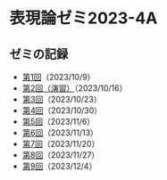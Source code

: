 # 表現論ゼミ2023-4A

## ゼミの記録

- [第1回](https://u-tokyo-ac-jp.zoom.us/rec/share/om2XHO-mHJntV-2kUlT2_HcYcRqXI6iwrcZgOUFB01dzSmvS5E7Qh1K8Pg-BdvcJ.T-Ho5eo3f0Yzfkok?startTime=1696845926000)（2023/10/9）
- [第2回（演習）](https://u-tokyo-ac-jp.zoom.us/rec/share/O2b6EeLZ6islcOHIqaluf-pJ78M6z9HDUSpVdnYXGogalPnZy7s6t74CxacDusJC.TJXctSLMxf_3_Nrq?startTime=1697450302000)（2023/10/16）
- [第3回](https://u-tokyo-ac-jp.zoom.us/rec/share/l3O7HLbmtJi9wuGwHL8aKX0TOa2nbQx_5dwONRKD3_WZT_VF-tGvL_7p34X81_5g.bg30ljHXfuTDHTCh?startTime=1698055220000)（2023/10/23）
- [第4回](https://u-tokyo-ac-jp.zoom.us/rec/share/Oow9oQHgzftsFVJgzP5b7sdcRmzi25rQTGeqPCp46o_WfWyS4JUQJUL3B4kUd6h8.JcY5uASAnIJMeF3X?startTime=1698661121000)（2023/10/30）
- [第5回](https://u-tokyo-ac-jp.zoom.us/rec/share/-2xJ0XJEO1T-Fv0XZjqyLwLSrYKmF9n8S3ZZ3fwM6AjbQ6wzwUJxfQiDyt3neAsX.-J7PoRS4vC9dDzaM?startTime=1699264112000)（2023/11/6）
- [第6回](https://u-tokyo-ac-jp.zoom.us/rec/share/wy6hYRvLoMV6tirMGnDs4YKis2YlnSkDZ4pVTVKyiKSsichDy7wqp2j8BEfjvAkN.4EpnxfQkSiXqPOJX?startTime=1699873323000)（2023/11/13）
- [第7回](https://u-tokyo-ac-jp.zoom.us/rec/share/Sk2W0w1OU3p79BSwZQ-jXcUzaSnX1ItOZwJ3jq-tRV88w2lS_XdiDQXqpxXsko_3.ze4MmJZZzCph7ORY?startTime=1700473979000)（2023/11/20）
- [第8回](https://u-tokyo-ac-jp.zoom.us/rec/share/DnIgZZBebkLy0m4bnmKt-Z65wM8KoFHuL_H3ldhdX3IbbUCwe8N6iuFWWz7ss7IO.Y-jem3ZKUv55H1PY?startTime=1701078775000)（2023/11/27）
- [第9回](https://u-tokyo-ac-jp.zoom.us/rec/share/rtjzm4p7jCAZIA4bZoHnVSICjr_SW0-tZ7jXWI0WXJ5MiAxr-EzbBn5HykU1xZCk.iBBkZGJx_4iy3_eb?startTime=1701683240000)（2023/12/4）